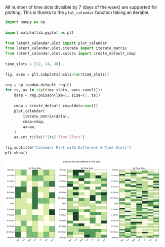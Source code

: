 
All number of time slots divisible by 7 (days of the week) are supported for plotting. This is thanks to the `plot_calendar` function taking an iterable. 

```python
import numpy as np

import matplotlib.pyplot as plt

from latent_calendar.plot import plot_calendar
from latent_calendar.plot.iterate import iterate_matrix
from latent_calendar.plot.colors import create_default_cmap

time_slots = [12, 24, 48]

fig, axes = plt.subplots(ncols=len(time_slots))

rng = np.random.default_rng(0)
for ts, ax in zip(time_slots, axes.ravel()): 
    data = rng.poisson(lam=1, size=(7, ts))

    cmap = create_default_cmap(data.max())
    plot_calendar(
        iterate_matrix(data),
        cmap=cmap, 
        ax=ax, 
    )
    ax.set_title(f"{ts} Time Slots")

fig.suptitle("Calendar Plot with Different # Time Slots")
plt.show()
```

![Time Slot Frequency](./../images/time-slot-size.png)